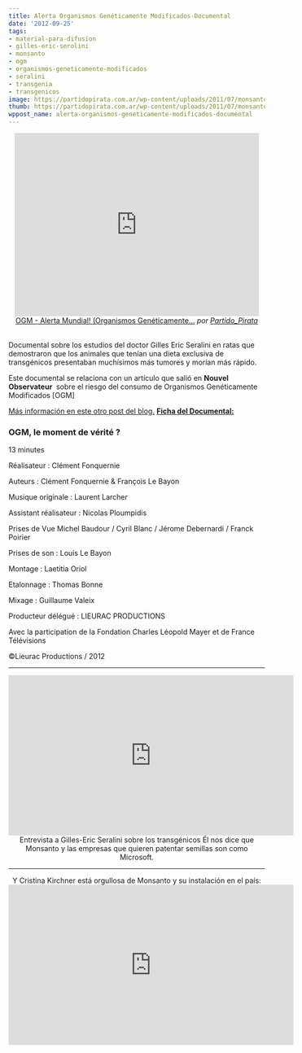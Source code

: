 ```yaml
---
title: Alerta Organismos Genéticamente Modificados-Documental
date: '2012-09-25'
tags:
- material-para-difusion
- gilles-eric-serolini
- monsanto
- ogm
- organismos-geneticamente-modificados
- seralini
- transgenia
- transgenicos
image: https://partidopirata.com.ar/wp-content/uploads/2011/07/monsanto-skull-and-bones1.jpg
thumb: https://partidopirata.com.ar/wp-content/uploads/2011/07/monsanto-skull-and-bones1-150x150.jpg
wppost_name: alerta-organismos-geneticamente-modificados-documental
---
```


<center>
<iframe src="http://www.dailymotion.com/embed/video/xtvfjo" frameborder="0" width="480" height="360"></iframe>
<a href="http://www.dailymotion.com/video/xtvfjo_ogm-alerta-mundial-organismos-geneticamente-modificados-alerta-mundial_tech" target="_blank">OGM - Alerta Mundial! (Organismos Genéticamente...</a> <em>por <a href="http://www.dailymotion.com/Partido_Pirata" target="_blank">Partido_Pirata</a></em></center>&nbsp;

Documental sobre los estudios del doctor Gilles Eric Seralini en ratas que demostraron que los animales que tenían una dieta exclusiva de transgénicos presentaban muchísimos más tumores y morían más rápido.

Este documental se relaciona con un artículo que salió en <strong>Nouvel Observateur</strong>  sobre el riesgo del consumo de Organismos Genéticamente Modificados [OGM]

<a href="https://partidopirata.com.ar/6609/todos-somos-conejillos-de-indias-tous-cobayes-documental-de-jean-paul-jaud">Más información en este otro post del blog.</a>
<strong><a href="http://www.ogm-alerte-mondiale.net/Fiche-technique?lang=fr" target="_blank">Ficha del Documental:</a></strong>
<h3>OGM, le moment de vérité ?</h3>
13 minutes

Réalisateur : Clément Fonquernie

Auteurs : Clément Fonquernie &amp; François Le Bayon

Musique originale : Laurent Larcher

Assistant réalisateur : Nicolas Ploumpidis

Prises de Vue Michel Baudour / Cyril Blanc / Jérome Debernardi / Franck Poirier

Prises de son : Louis Le Bayon

Montage : Laetitia Oriol

Etalonnage : Thomas Bonne

Mixage : Guillaume Valeix

Producteur délégué : LIEURAC PRODUCTIONS

Avec la participation de la Fondation Charles Léopold Mayer et de France Télévisions

©Lieurac Productions / 2012

<hr />

<center>
<iframe src="http://www.youtube.com/embed/Bc_693OqCSc" frameborder="0" width="560" height="315"></iframe>
Entrevista a Gilles-Eric Seralini sobre los transgénicos
Él nos dice que Monsanto y las empresas que quieren patentar semillas son como Microsoft.</center>

<hr />

<center>
Y Cristina Kirchner está orgullosa de Monsanto y su instalación en el país:</center><iframe src="http://www.youtube.com/embed/yWNo2-L4UBE" frameborder="0" width="560" height="315"></iframe>
